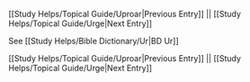[[Study Helps/Topical Guide/Uproar|Previous Entry]]  ||  [[Study Helps/Topical Guide/Urge|Next Entry]]

 See [[Study Helps/Bible Dictionary/Ur|BD Ur]]

[[Study Helps/Topical Guide/Uproar|Previous Entry]]  ||  [[Study Helps/Topical Guide/Urge|Next Entry]]